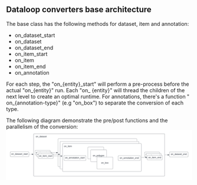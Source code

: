 
## Dataloop converters base architecture

The base class has the following methods for dataset, item and annotation:

* on_dataset_start
* on_dataset
* on_dataset_end
* on_item_start
* on_item
* on_item_end
* on_annotation

For each step, the "on_{entity}\_start" will perform a pre-process before the actual "on_{entity}" run. Each "on_
{entity}" will thread the children of the next level to create an optimal runtime. For annotations, there's a function "
on_{annotation-type}" (e.g "on_box") to separate the conversion of each type.

The following diagram demonstrate the pre/post functions and the parallelism of the conversion:
![diagram](parallel_diagram.png)
